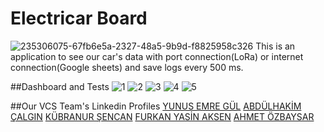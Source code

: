 # Electricar Board
![235306075-67fb6e5a-2327-48a5-9b9d-f8825958c326](https://user-images.githubusercontent.com/116454667/235316952-dce44fa7-b32e-4f1e-808c-82a9d661d4a5.png)
This is an application to see our car's data with port connection(LoRa) or internet connection(Google sheets) and save logs every 500 ms.
 
##Dashboard and Tests
![1](https://user-images.githubusercontent.com/116454667/235317197-b9d31bf0-5017-410b-b684-71d0ab054f37.png)
![2](https://user-images.githubusercontent.com/116454667/235317207-fd645d64-9f3a-4ba3-a3fd-394b658750dd.png)
![3](https://user-images.githubusercontent.com/116454667/235317215-03544ac4-71f2-4064-97ee-3b1d63c39cf7.png)
![4](https://user-images.githubusercontent.com/116454667/235317219-d7763670-e629-49ba-838b-5498c827a93c.png)
![5](https://user-images.githubusercontent.com/116454667/235317234-b0f032be-100d-4080-ba3f-9997fad34aac.png)


##Our VCS Team's Linkedin Profiles
[YUNUS EMRE GÜL](https://www.linkedin.com/in/yunus-emre-gul-00/)
[ABDÜLHAKİM ÇALGIN](https://www.linkedin.com/in/abdulhakim-calgin/)
[KÜBRANUR ŞENCAN](https://www.linkedin.com/in/k%C3%BCbranur-%C5%9Fencan-410a30237/)
[FURKAN YASİN AKSEN](https://www.linkedin.com/in/furkan-yasin-aksen-1098341b5/)
[AHMET ÖZBAYSAR](https://www.linkedin.com/in/ahmetozbysr/)
